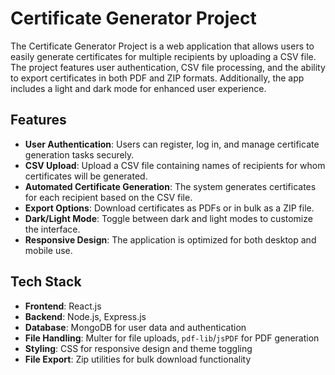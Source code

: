 
# Certificate Generator Project

The Certificate Generator Project is a web application that allows users to easily generate certificates for multiple recipients by uploading a CSV file. The project features user authentication, CSV file processing, and the ability to export certificates in both PDF and ZIP formats. Additionally, the app includes a light and dark mode for enhanced user experience.

## Features

- **User Authentication**: Users can register, log in, and manage certificate generation tasks securely.
- **CSV Upload**: Upload a CSV file containing names of recipients for whom certificates will be generated.
- **Automated Certificate Generation**: The system generates certificates for each recipient based on the CSV file.
- **Export Options**: Download certificates as PDFs or in bulk as a ZIP file.
- **Dark/Light Mode**: Toggle between dark and light modes to customize the interface.
- **Responsive Design**: The application is optimized for both desktop and mobile use.

## Tech Stack

- **Frontend**: React.js
- **Backend**: Node.js, Express.js
- **Database**: MongoDB for user data and authentication
- **File Handling**: Multer for file uploads, `pdf-lib`/`jsPDF` for PDF generation
- **Styling**: CSS for responsive design and theme toggling
- **File Export**: Zip utilities for bulk download functionality


   
